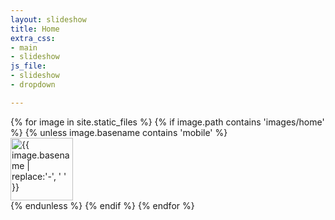 ```yaml
---
layout: slideshow
title: Home
extra_css:
- main
- slideshow
js_file:
- slideshow
- dropdown

---
```



<div class="slideshow-container">
		{% for image in site.static_files %}
			{% if image.path contains 'images/home' %}
				{% unless image.basename contains 'mobile' %}
				<div class="mySlides fade">
					<picture>
					<source media="(min-width: 1001px)" srcset="{{ site.base_url }}{{ image.path }}" alt="{{ image.basename | replace:'-', ' ' }}" class="slideshow-content" width="100vw" height="">
					<!-- <source media="(max-width: 1000px)" srcset="{{ site.base_url }}/assets/images/home/{{ image.basename }}-mobile.jpg" alt="{{ image.basename | replace:'-', ' ' }}" class="slideshow-content"> -->
					<img src="{{ site.base_url }}{{ image.path }}" alt="{{ image.basename | replace:'-', ' ' }}" class="slideshow-content" width="100vw" height="" />
					</picture>
				</div>
				{% endunless %}
			{% endif %}
		{% endfor %}
</div>